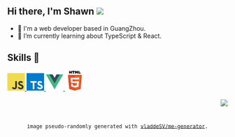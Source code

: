 ## Hi there, I'm Shawn <img src="https://raw.githubusercontent.com/iampavangandhi/iampavangandhi/master/gifs/Hi.gif" width="30px">

- 🚩 I'm a web developer based in GuangZhou.
- 🌱 I’m currently learning about TypeScript & React.

## Skills 🚀 

<!-- <a href="https://github.com/search?q=user%3AJadhielv+is%3Arepo+language%3Ajavascript+fork%3Atrue">
    <code><img height="40" src="https://raw.githubusercontent.com/github/explore/80688e429a7d4ef2fca1e82350fe8e3517d3494d/topics/nodejs/nodejs.png"></code>
</a> -->
<a href="https://github.com/search?q=user%3AJadhielv+is%3Arepo+language%3Ajavascript+fork%3Atrue">
    <code><img height="40" src="https://raw.githubusercontent.com/github/explore/80688e429a7d4ef2fca1e82350fe8e3517d3494d/topics/javascript/javascript.png"></code>
</a>
<a href="https://github.com/search?q=user%3AJadhielv+is%3Arepo+language%3AtypeScript+fork%3Atrue">
    <code><img height="40" src="https://raw.githubusercontent.com/github/explore/80688e429a7d4ef2fca1e82350fe8e3517d3494d/topics/typescript/typescript.png"></code>
</a>
<a href="https://github.com/search?q=user%3AJadhielv+is%3Arepo+language%3Avue+fork%3Atrue">
    <code><img height="40" src="https://raw.githubusercontent.com/github/explore/80688e429a7d4ef2fca1e82350fe8e3517d3494d/topics/vue/vue.png"></code>
</a>
<a href="https://github.com/search?q=user%3AJadhielv+is%3Arepo+language%3Ahtml+fork%3Atrue">
    <code><img height="45" src="https://raw.githubusercontent.com/github/explore/80688e429a7d4ef2fca1e82350fe8e3517d3494d/topics/html/html.png"></code>
</a>


<br/>
<br/>


<!-- ## My Stats🎈


![Shawn's GitHub stats](https://github-readme-stats.vercel.app/api?username=DuskTillDawn85&hide=contribs,issues&show_icons=true&theme=radical)

<img src="https://github-readme-stats.vercel.app/api/top-langs/?username=DuskTillDawn85&layout=compact&theme=tokyonight&card_width=445" alt="Most Used Languages"/> -->

<img align="right" src="https://generator.vladde.me/?seed=salsa">
<!-- other theme: minibrills -->

<br/>
<br/>
<div align="center">
  
<samp><sub>image pseudo-randomly generated with [vladdeSV/me-generator](https://github.com/vladdeSV/me-generator#me-generator).</sub></samp>

</div>
